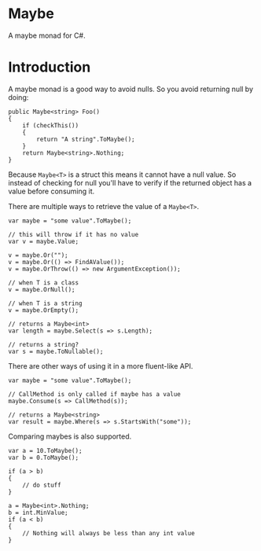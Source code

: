 # Maybe

A maybe monad for C#.

# Introduction

A maybe monad is a good way to avoid nulls. So you avoid returning null by doing:

```
public Maybe<string> Foo()
{
    if (checkThis())
    {
        return "A string".ToMaybe();
    }
    return Maybe<string>.Nothing;
}
```

Because `Maybe<T>` is a struct this means it cannot have a null value. So instead of checking for null you'll have to verify if the returned object has a value before consuming it.

There are multiple ways to retrieve the value of a `Maybe<T>`.

```
var maybe = "some value".ToMaybe();

// this will throw if it has no value
var v = maybe.Value;

v = maybe.Or("");
v = maybe.Or(() => FindAValue());
v = maybe.OrThrow(() => new ArgumentException());

// when T is a class
v = maybe.OrNull();

// when T is a string
v = maybe.OrEmpty();

// returns a Maybe<int>
var length = maybe.Select(s => s.Length);

// returns a string?
var s = maybe.ToNullable();
```

There are other ways of using it in a more fluent-like API.

```
var maybe = "some value".ToMaybe();

// CallMethod is only called if maybe has a value
maybe.Consume(s => CallMethod(s));

// returns a Maybe<string>
var result = maybe.Where(s => s.StartsWith("some"));
```

Comparing maybes is also supported.

```
var a = 10.ToMaybe();
var b = 0.ToMaybe();

if (a > b)
{
    // do stuff
}

a = Maybe<int>.Nothing;
b = int.MinValue;
if (a < b)
{
    // Nothing will always be less than any int value
}
```